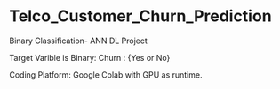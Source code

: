 # Telco_Customer_Churn_Prediction

Binary Classification- ANN DL Project

Target Varible is Binary: Churn : {Yes or No}

Coding Platform: Google Colab with GPU as runtime.



